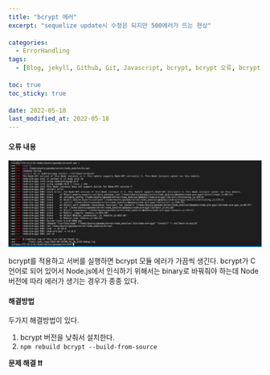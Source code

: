 ```yaml
---
title: "bcrypt 에러"
excerpt: "sequelize update시 수정은 되지만 500에러가 뜨는 현상"

categories:
  - ErrorHandling
tags:
  - [Blog, jekyll, Github, Git, Javascript, bcrypt, bcrypt 오류, bcrypt 모듈 에러]

toc: true
toc_sticky: true
 
date: 2022-05-18
last_modified_at: 2022-05-18
---
```


#### 오류 내용

![제목](/assets/images/bcrypt.png)

bcrypt를 적용하고 서버를 실행하면 bcrypt 모듈 에러가 가끔씩 생긴다. bcrypt가 C 언어로 되어 있어서 Node.js에서 인식하기 위해서는 binary로 바꿔줘야 하는데 Node 버전에 따라 에러가 생기는 경우가 종종 있다.

#### 해결방법
두가지 해결방법이 있다.
1. bcrypt 버전을 낮춰서 설치한다.
2. `npm rebuild bcrypt --build-from-source`

**문제 해결 :exclamation::exclamation:**